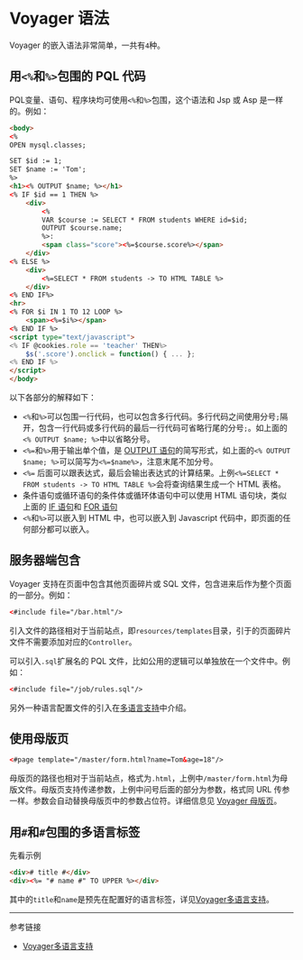 # Voyager 语法

Voyager 的嵌入语法非常简单，一共有`4`种。

## 用`<%`和`%>`包围的 PQL 代码

PQL变量、语句、程序块均可使用`<%`和`%>`包围，这个语法和 Jsp 或 Asp 是一样的。例如：

```html
<body>
<%
OPEN mysql.classes;

SET $id := 1;
SET $name := 'Tom';
%>
<h1><% OUTPUT $name; %></h1>
<% IF $id == 1 THEN %>
    <div>
        <%
        VAR $course := SELECT * FROM students WHERE id=$id;
        OUTPUT $course.name;
        %>: 
        <span class="score"><%=$course.score%></span>
    </div>
<% ELSE %>
    <div>
        <%=SELECT * FROM students -> TO HTML TABLE %>
    </div>
<% END IF%>
<hr>
<% FOR $i IN 1 TO 12 LOOP %>
    <span><%=$i%></span>
<% END IF %>
<script type="text/javascript">
<% IF @cookies.role == 'teacher' THEN%>
    $s('.score').onclick = function() { ... };
<% END IF %>
</script>
</body>
```

以下各部分的解释如下：

* `<%`和`%>`可以包围一行代码，也可以包含多行代码。多行代码之间使用分号`;`隔开，包含一行代码或多行代码的最后一行代码可省略行尾的分号`;`。如上面的`<% OUTPUT $name; %>`中以省略分号。
* `<%=`和`%>`用于输出单个值，是 [OUTPUT 语句](/pql/output.md)的简写形式，如上面的`<% OUTPUT $name; %>`可以简写为`<%=$name%>`，注意末尾不加分号。
* `<%=` 后面可以跟表达式，最后会输出表达式的计算结果。上例`<%=SELECT * FROM students -> TO HTML TABLE %>`会将查询结果生成一个 HTML 表格。
* 条件语句或循环语句的条件体或循环体语句中可以使用 HTML 语句块，类似上面的 [IF 语句](/pql/if.md)和 [FOR 语句](/pql/for.md)
* `<%`和`%>`可以嵌入到 HTML 中，也可以嵌入到 Javascript 代码中，即页面的任何部分都可以嵌入。

## 服务器端包含

Voyager 支持在页面中包含其他页面碎片或 SQL 文件，包含进来后作为整个页面的一部分。例如：

```html
<#include file="/bar.html"/>
```

引入文件的路径相对于当前站点，即`resources/templates`目录，引于的页面碎片文件不需要添加对应的`Controller`。

可以引入`.sql`扩展名的 PQL 文件，比如公用的逻辑可以单独放在一个文件中。例如：

```html
<#include file="/job/rules.sql"/>
```

另外一种语言配置文件的引入在[多语言支持](/voyager/language.md)中介绍。

## 使用母版页

```html
<#page template="/master/form.html?name=Tom&age=18"/>
```

母版页的路径也相对于当前站点，格式为`.html`，上例中`/master/form.html`为母版文件。母版页支持传递参数，上例中问号后面的部分为参数，格式同 URL 传参一样。参数会自动替换母版页中的参数占位符。详细信息见 [Voyager 母版页](/voyager/master.md)。


## 用`#`和`#`包围的多语言标签

先看示例

```html
<div># title #</div>
<div><%= "# name #" TO UPPER %></div>
```

其中的`title`和`name`是预先在配置好的语言标签，详见[Voyager多语言支持](/voyager/language.md)。


---
参考链接

* [Voyager多语言支持](/voyager/language.md)